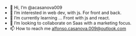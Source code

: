- 👋 Hi, I’m @acasanova009
- 👀 I’m interested in web dev, with js. For front and back.
- 🌱 I’m currently learning ... Front with js and react.
- 💞️ I’m looking to collaborate on Saas with a marketing focus.
- 📫 How to reach me alfonso.casanova.009@outlook.com

<!---
acasanova009/acasanova009 is a ✨ special ✨ repository because its `README.md` (this file) appears on your GitHub profile.
You can click the Preview link to take a look at your changes.
--->

